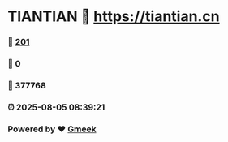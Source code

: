 # TIANTIAN :link: https://tiantian.cn 
### :page_facing_up: [201](https://tiantian.cn/tag.html) 
### :speech_balloon: 0 
### :hibiscus: 377768 
### :alarm_clock: 2025-08-05 08:39:21 
### Powered by :heart: [Gmeek](https://github.com/Meekdai/Gmeek)
